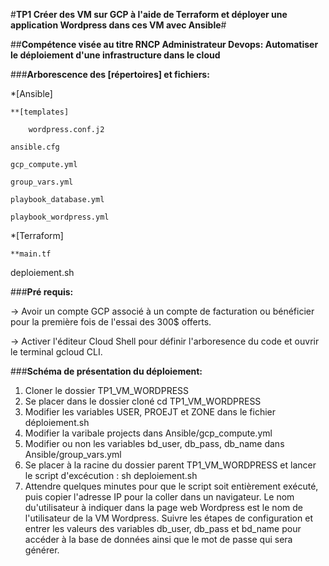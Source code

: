 #**TP1 Créer des VM sur GCP à l'aide de Terraform et déployer une application Wordpress dans ces VM avec Ansible**#

##**Compétence visée au titre RNCP Administrateur Devops: Automatiser le déploiement d'une infrastructure dans le cloud**

###**Arborescence des [répertoires] et fichiers:** 

*[Ansible]  

	**[templates]  
 
		wordpress.conf.j2  
  
	ansible.cfg  
 
	gcp_compute.yml  
 
	group_vars.yml  
 
	playbook_database.yml  
 
	playbook_wordpress.yml  
 
*[Terraform]  

	**main.tf  
 
deploiement.sh  


###**Pré requis:**

-> Avoir un compte GCP associé à un compte de facturation ou bénéficier
pour la première fois de l'essai des 300$ offerts.  

-> Activer l'éditeur Cloud Shell pour définir l'arboresence du code 
et ouvrir le terminal gcloud CLI.  

###**Schéma de présentation du déploiement:** 
1. Cloner le dossier TP1_VM_WORDPRESS
2. Se placer dans le dossier cloné cd TP1_VM_WORDPRESS
3. Modifier les variables USER, PROEJT et ZONE dans le fichier déploiement.sh
4. Modifier la varibale projects dans Ansible/gcp_compute.yml 
5. Modifier ou non les variables bd_user, db_pass, db_name dans Ansible/group_vars.yml 
6. Se placer à la racine du dossier parent TP1_VM_WORDPRESS et lancer le script d'excécution : sh deploiement.sh
7. Attendre quelques minutes pour que le script soit entièrement exécuté, puis
copier l'adresse IP pour la coller dans un navigateur. Le nom du'utilisateur à indiquer 
dans la page web Wordpress est le nom de l'utilisateur de la VM Wordpress. 
Suivre les étapes de configuration et entrer les valeurs des variables db_user, db_pass et bd_name
pour accéder à la base de données ainsi que le mot de passe qui sera générer. 





